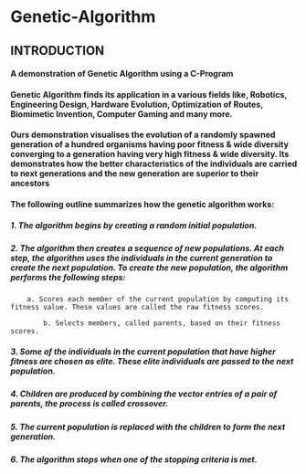 #  Genetic-Algorithm
## INTRODUCTION
#### A demonstration of Genetic Algorithm using a C-Program
#### Genetic Algorithm finds its application in a various fields like,	Robotics, Engineering Design, Hardware Evolution, Optimization of Routes, Biomimetic Invention, Computer Gaming and many more.
#### Ours demonstration visualises the evolution of a randomly spawned generation of a hundred organisms having poor fitness & wide diversity converging to a generation having very high fitness & wide diversity. Its demonstrates how the better characteristics of the individuals are carried to next generations and the new generation are superior to their ancestors


#### The following outline summarizes how the genetic algorithm works:

##### 1. The algorithm begins by creating a random initial population.
##### 2. The algorithm then creates a sequence of new populations. At each step, the algorithm uses the individuals in the current generation to create the next 	population. To create the new population, the algorithm performs the 	following steps:
		
		a. Scores each member of the current population by computing its fitness value. These values are called the raw fitness scores.
		
	        b. Selects members, called parents, based on their fitness scores.

##### 3. Some of the individuals in the current population that have higher fitness are 	chosen as elite. These elite individuals are passed to the next population.

##### 4. Children are produced by combining the vector entries of a pair of parents, 	the process is called crossover.
##### 5. The current population is replaced with the children to form the next 	generation.
##### 6. The algorithm stops when one of the stopping criteria is met.
